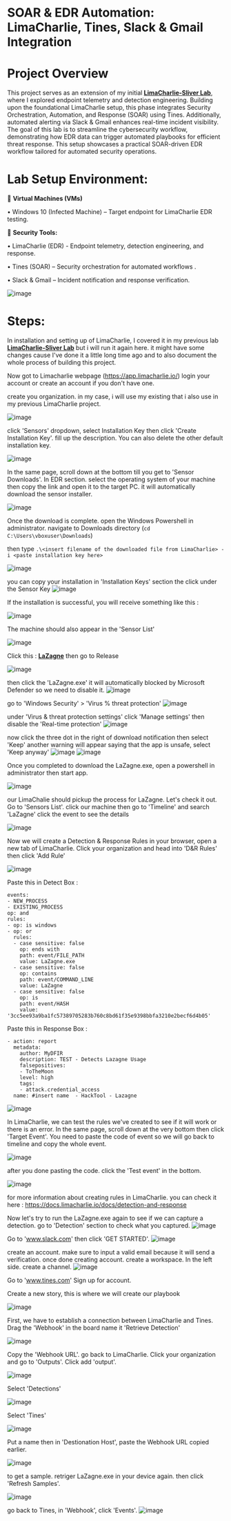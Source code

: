 # SOAR & EDR Automation: LimaCharlie, Tines, Slack & Gmail Integration


# Project Overview

This project serves as an extension of my initial [**LimaCharlie-Sliver Lab**](https://github.com/kyntrp/LimaCharlie-Sliver), where I explored endpoint telemetry and detection engineering. Building upon the foundational LimaCharlie setup, this phase integrates Security Orchestration, Automation, and Response (SOAR) using Tines. Additionally, automated alerting via Slack & Gmail enhances real-time incident visibility.
The goal of this lab is to streamline the cybersecurity workflow, demonstrating how EDR data can trigger automated playbooks for efficient threat response. This setup showcases a practical SOAR-driven EDR workflow tailored for automated security operations.



# Lab Setup Environment:


🔹 **Virtual Machines (VMs)**

•	Windows 10 (Infected Machine) – Target endpoint for LimaCharlie EDR testing. 




🔹 **Security Tools:**

•	LimaCharlie (EDR) - Endpoint telemetry, detection engineering, and response.

•	Tines (SOAR) – Security orchestration for automated workflows .

•	Slack & Gmail – Incident notification and response verification. 


![image](https://github.com/user-attachments/assets/42a0a394-a548-465d-98a9-811f307586e0)




# Steps:


In installation and setting up of LimaCharlie, I covered it in my previous lab [**LimaCharlie-Sliver Lab**](https://github.com/kyntrp/LimaCharlie-Sliver) but i will run it again here. it might have some changes cause I've done it a little long time ago and to also document the whole process of building this project.

Now got to Limacharlie webpage (https://app.limacharlie.io/) login your account or create an account if you don't have one.

create you organization. in my case, i will use my existing that i also use in my previous LimaCharlie project.


![image](https://github.com/user-attachments/assets/805bd39d-12e3-48b5-b9a9-3cba747d360b)

click 'Sensors' dropdown, select Installation Key then click 'Create Installation Key'. fill up the description.
You can also delete the other default installation key.

![image](https://github.com/user-attachments/assets/7c4f96ca-f35f-40c2-b629-0a7c41c0dcab)


In the same page, scroll down at the bottom till you get to 'Sensor Downloads'. In EDR section. select the operating system of your machine then copy the link and open it to the target PC. it will automatically download the sensor installer.

![image](https://github.com/user-attachments/assets/0f0a9973-fcb5-48ae-801b-44a656882697)


Once the download is complete. open the Windows Powershell in administrator.
navigate to Downloads directory (`cd C:\Users\vboxuser\Downloads`)

then type
`.\<insert filename of the downloaded file from LimaCharlie> -i <paste installation key here>`

![image](https://github.com/user-attachments/assets/07f36e9a-4978-4065-a9b2-9812b2b39877)


you can copy your installation in 'Installation Keys' section the click under the Sensor Key
![image](https://github.com/user-attachments/assets/3a3682a3-ab5f-41ac-aa04-f322f4ff3847)

If the installation is successful, you will receive something like this : 

![image](https://github.com/user-attachments/assets/53fadac4-e56f-4c93-a561-7f2f3053bc0d)


The machine should also appear in the 'Sensor List' 

![image](https://github.com/user-attachments/assets/88482a96-35f3-4a85-9a44-b91a4e88bfb6)


Click this :  [**LaZagne**](https://github.com/AlessandroZ/LaZagne)
then go to Release

![image](https://github.com/user-attachments/assets/8a44949c-e74b-4a94-8333-f01ed76e9f48)

then click the 'LaZagne.exe'
it will automatically blocked by Microsoft Defender so we need to disable it.
![image](https://github.com/user-attachments/assets/e0488de3-f079-440f-8b04-7c42b21933ee)

go to 'Windows Security' > 'Virus % threat protection'
![image](https://github.com/user-attachments/assets/1597a974-435f-40a5-84fe-f8dc3349947a)

under 'Virus & threat protection settings' click 'Manage settings' then disable the 'Real-time protection'
![image](https://github.com/user-attachments/assets/42359c26-4839-46a3-adeb-40c0f6309edb)

now click the three dot in the right of download notification then select 'Keep' another warning will appear saying that the app is unsafe, select 'Keep anyway'
![image](https://github.com/user-attachments/assets/b5fad5bd-886b-4cd4-81e6-5a17b3fb5644)  ![image](https://github.com/user-attachments/assets/cd9eb9ff-be0e-4a96-964d-bdf4cede08b0)

Once you completed to download the LaZagne.exe, open a powershell in administrator then start app.

![image](https://github.com/user-attachments/assets/bb0fdb69-bdfd-4059-9d96-eb988e0df157)


our LimaChalie should pickup the process for LaZagne. Let's check it out.
Go to 'Sensors List'. click our machine then go to 'Timeline' and search 'LaZagne'
click the event to see the details

![image](https://github.com/user-attachments/assets/46eaca47-8396-492a-86c0-19d23e462eda)


Now we will create a Detection & Response Rules
in your browser, open a new tab of LimaCharlie. Click your organization and head into 'D&R Rules' then click 'Add Rule'

![image](https://github.com/user-attachments/assets/ee51f1ad-5bb1-4a65-a5c2-7f9f80245537)


Paste this in Detect Box :


  ```
events:
  - NEW_PROCESS
  - EXISTING_PROCESS
op: and
rules:
  - op: is windows
  - op: or
    rules:
    - case sensitive: false
      op: ends with
      path: event/FILE_PATH
      value: LaZagne.exe
    - case sensitive: false
      op: contains
      path: event/COMMAND_LINE
      value: LaZagne
    - case sensitive: false
      op: is
      path: event/HASH
      value: '3cc5ee93a9ba1fc57389705283b760c8bd61f35e9398bbfa3210e2becf6d4b05'

```

Paste this in Response Box :
```
- action: report
  metadata:
    author: MyDFIR
    description: TEST - Detects Lazagne Usage
    falsepositives:
    - ToTheMoon
    level: high
    tags:
    - attack.credential_access
  name: #insert name  - HackTool - Lazagne

```


![image](https://github.com/user-attachments/assets/484efcde-6f24-49b9-a935-bd8987c68552)



In LimaCharlie, we can test the rules we've created to see if it will work or there is an error.
In the same page, scroll down at the very bottom then click 'Target Event'. You need to paste the code of event so we will go back to timeline and copy the whole event.

![image](https://github.com/user-attachments/assets/13e0f2cd-8717-4073-9fd0-5a4a846e0898)

after you done pasting the code. click the 'Test event' in the bottom.

![image](https://github.com/user-attachments/assets/a4bcf584-5eb2-4feb-8ab3-a23fbbe4a13f)



for more information about creating rules in LimaCharlie. you can check it here : https://docs.limacharlie.io/docs/detection-and-response


Now let's try to run the LaZagne.exe again to see if we can capture a detection. go to 'Detection' section to check what you captured.
![image](https://github.com/user-attachments/assets/754bd5b3-7d40-412a-86d6-e2fb249fb3ed)


Go to 'www.slack.com' then click 'GET STARTED'.
![image](https://github.com/user-attachments/assets/bb26eabe-43d1-4223-a49a-1ddead2086da)

create an account. make sure to input a valid email because it will send a verification.
once done creating account. create a workspace.
In the left side. create a channel.
![image](https://github.com/user-attachments/assets/4c490576-4930-403b-8fe3-33a17e3a5556)

Go to 'www.tines.com'
Sign up for account.

Create a new story, this is where we will create our playbook 

![image](https://github.com/user-attachments/assets/f92fa558-0fd4-4321-b9d0-2e2f5c78122b)

First, we have to establish a connection between LimaCharlie and Tines.
Drag the 'Webhook' in the board name it 'Retrieve Detection'

![image](https://github.com/user-attachments/assets/c152a780-a844-4db5-93c7-2b503a497ac4)

Copy the 'Webhook URL'. go back to LimaCharlie. Click your organization and go to 'Outputs'.
Click add 'output'.

![image](https://github.com/user-attachments/assets/e6e4333f-4347-491f-8633-9c226eccda19)

Select 'Detections'

![image](https://github.com/user-attachments/assets/faca27ed-61c8-4b8f-94a6-956116ed3f08)

Select 'Tines'

![image](https://github.com/user-attachments/assets/e4bbfb26-1b16-477e-8a3e-bb8c34ed1470)

Put a name then in 'Destionation Host', paste the Webhook URL copied earlier.

![image](https://github.com/user-attachments/assets/f9f8c17e-2963-49f6-9b4d-4300dc37d5bf)

to get a sample. retriger LaZagne.exe in your device again. then click 'Refresh Samples'.

![image](https://github.com/user-attachments/assets/784c5ace-5456-4505-8ccf-e83fcc580e89)

go back to Tines, in 'Webhook', click 'Events'.
![image](https://github.com/user-attachments/assets/792ef6ea-2d5e-4d8f-a382-9e3c0722ca73)




